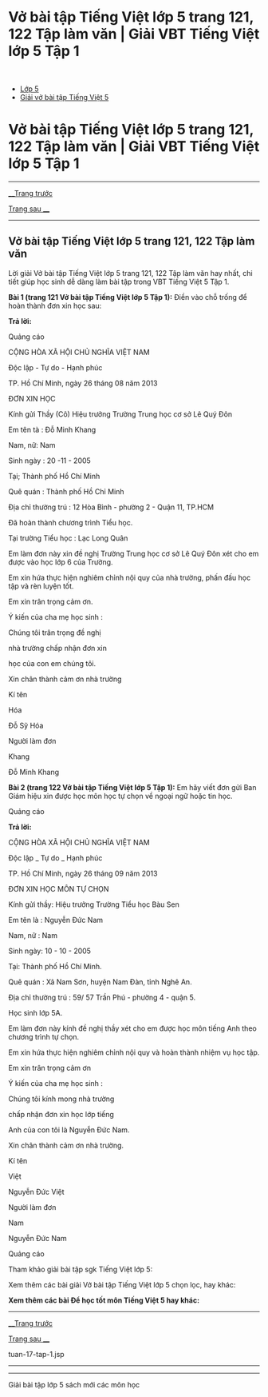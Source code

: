 # Vở bài tập Tiếng Việt lớp 5 trang 121, 122 Tập làm văn | Giải VBT Tiếng Việt lớp 5 Tập 1

﻿

  * [Lớp 5](https://vietjack.com/series/lop-5.jsp)
  * [Giải vở bài tập Tiếng Việt 5](https://vietjack.com/giai-vo-bai-tap-tieng-viet-5/index.jsp)



# Vở bài tập Tiếng Việt lớp 5 trang 121, 122 Tập làm văn | Giải VBT Tiếng Việt lớp 5 Tập 1

* * *

[__Trang trước](https://vietjack.com/giai-vo-bai-tap-tieng-viet-5/tuan-17-tap-1.jsp)

[Trang sau __](https://vietjack.com/giai-vo-bai-tap-tieng-viet-5/tuan-17-tap-1.jsp)

* * *

## Vở bài tập Tiếng Việt lớp 5 trang 121, 122 Tập làm văn

Lời giải Vở bài tập Tiếng Việt lớp 5 trang 121, 122 Tập làm văn hay nhất, chi tiết giúp học sinh dễ dàng làm bài tập trong VBT Tiếng Việt 5 Tập 1.

**Bài 1 (trang 121 Vở bài tập Tiếng Việt lớp 5 Tập 1):** Điền vào chỗ trống để hoàn thành đơn xin học sau:

**Trả lời:**

Quảng cáo

CỘNG HÒA XÃ HỘI CHỦ NGHĨA VIỆT NAM

Độc lập - Tự do - Hạnh phúc

TP. Hồ Chí Minh, ngày 26 tháng 08 năm 2013

ĐƠN XIN HỌC

Kính gửi Thầy (Cô) Hiệu trưởng Trường Trung học cơ sở Lê Quý Đôn

Em tên tà : Đỗ Minh Khang

Nam, nữ: Nam

Sinh ngày : 20 -11 - 2005

Tại; Thành phố Hồ Chí Minh

Quê quán : Thành phố Hồ Chỉ Minh

Địa chỉ thường trú : 12 Hòa Bình - phường 2 - Quận 11, TP.HCM

Đã hoàn thành chương trình Tiểu học.

Tại trường Tiểu học : Lạc Long Quân

Em làm đơn này xin đề nghị Trường Trung học cơ sở Lê Quý Đôn xét cho em được vào học lớp 6 của Trường.

Em xin hứa thực hiện nghiêm chỉnh nội quy của nhà trường, phấn đấu học tập và rèn luyện tốt.

Em xin trân trọng cảm ơn.

Ý kiến của cha mẹ học sinh : 

Chúng tôi trân trọng đề nghị 

nhà trường chấp nhận đơn xin 

học của con em chúng tôi.

Xin chân thành cảm ơn nhà trường 

Kí tên

Hóa

Đỗ Sỹ Hóa

Người làm đơn

Khang

Đỗ Minh Khang

**Bài 2 (trang 122 Vở bài tập Tiếng Việt lớp 5 Tập 1):** Em hãy viết đơn gửi Ban Giám hiệu xin được học môn học tự chọn về ngoại ngữ hoặc tin học.

Quảng cáo

**Trả lời:**

CỘNG HÒA XÃ HỘI CHỦ NGHĨA VIỆT NAM 

Độc lập _ Tự do _ Hạnh phúc 

TP. Hồ Chí Minh, ngày 26 tháng 09 năm 2013 

ĐƠN XIN HỌC MÔN TỰ CHỌN 

Kính gửi thầy: Hiệu trưởng Trường Tiểu học Bàu Sen 

Em tên là : Nguyễn Đức Nam 

Nam, nữ : Nam 

Sinh ngày: 10 - 10 - 2005 

Tại: Thành phố Hồ Chí Minh. 

Quê quán : Xã Nam Sơn, huyện Nam Đàn, tỉnh Nghê An. 

Địa chỉ thường trú : 59/ 57 Trần Phú - phường 4 - quận 5. 

Học sinh lớp 5A. 

Em làm đơn này kính đề nghị thầy xét cho em được học môn tiếng Anh theo chương trình tự chọn. 

Em xin hứa thực hiện nghiêm chỉnh nội quy và hoàn thành nhiệm vụ học tập. 

Em xin trân trọng cảm ơn

Ý kiến của cha mẹ học sinh : 

Chúng tôi kính mong nhà trường 

chấp nhận đơn xin học lớp tiếng 

Anh của con tôi là Nguyễn Đức Nam.

Xin chân thành cảm ơn nhà trường.

Kí tên

Việt

Nguyễn Đức Việt

Người làm đơn

Nam

Nguyễn Đức Nam

Quảng cáo

Tham khảo giải bài tập sgk Tiếng Việt lớp 5:

Xem thêm các bài giải Vở bài tập Tiếng Việt lớp 5 chọn lọc, hay khác:

**Xem thêm các bài Để học tốt môn Tiếng Việt 5 hay khác:**

* * *

[__Trang trước](https://vietjack.com/giai-vo-bai-tap-tieng-viet-5/tuan-17-tap-1.jsp)

[Trang sau __](https://vietjack.com/giai-vo-bai-tap-tieng-viet-5/tuan-17-tap-1.jsp)

tuan-17-tap-1.jsp

* * *

* * *

Giải bài tập lớp 5 sách mới các môn học
